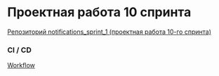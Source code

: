 # Проектная работа 10 спринта


[Репозиторий notifications_sprint_1 (проектная работа 10-го спринта)](https://github.com/NataliaLaktyushkina/notifications_sprint_1)

### CI / CD ###
[Workflow](.github/workflows/python.yml)